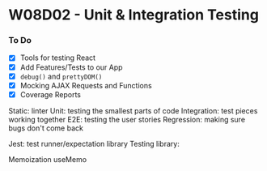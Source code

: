 # W08D02 - Unit & Integration Testing

### To Do
- [x] Tools for testing React
- [x] Add Features/Tests to our App
- [x] `debug()` and `prettyDOM()`
- [x] Mocking AJAX Requests and Functions
- [x] Coverage Reports

Static: linter
Unit: testing the smallest parts of code
Integration: test pieces working together
E2E: testing the user stories
Regression: making sure bugs don't come back

Jest: test runner/expectation library
Testing library: 

Memoization
useMemo




